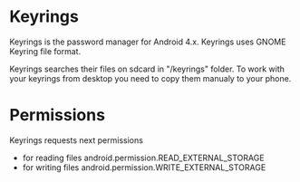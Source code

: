 Keyrings
========

Keyrings is the password manager for Android 4.x. Keyrings uses GNOME Keyring file format.

Keyrings searches their files on sdcard in "/keyrings" folder. To work with your keyrings from desktop you need to copy them manualy to your phone.

Permissions
======

Keyrings requests next permissions
 - for reading files android.permission.READ_EXTERNAL_STORAGE
 - for writing files android.permission.WRITE_EXTERNAL_STORAGE

